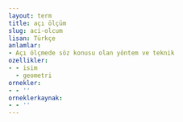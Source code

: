 ```yaml
---
layout: term
title: açı ölçüm
slug: aci-olcum
lisan: Türkçe
anlamlar:
- Açı ölçmede söz konusu olan yöntem ve teknik
ozellikler:
- - isim
  - geometri
ornekler:
- - ''
orneklerkaynak:
- - ''
---
```

